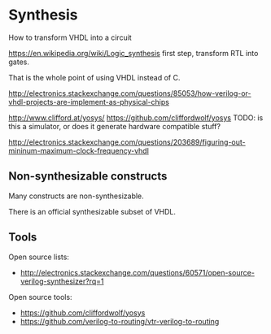 # Synthesis

How to transform VHDL into a circuit

<https://en.wikipedia.org/wiki/Logic_synthesis> first step, transform RTL into gates.

That is the whole point of using VHDL instead of C.

<http://electronics.stackexchange.com/questions/85053/how-verilog-or-vhdl-projects-are-implement-as-physical-chips>

<http://www.clifford.at/yosys/> <https://github.com/cliffordwolf/yosys> TODO: is this a simulator, or does it generate hardware compatible stuff?

<http://electronics.stackexchange.com/questions/203689/figuring-out-mininum-maximum-clock-frequency-vhdl>

## Non-synthesizable constructs

Many constructs are non-synthesizable.

There is an official synthesizable subset of VHDL.

## Tools

Open source lists:

- <http://electronics.stackexchange.com/questions/60571/open-source-verilog-synthesizer?rq=1>

Open source tools:

- <https://github.com/cliffordwolf/yosys>
- <https://github.com/verilog-to-routing/vtr-verilog-to-routing>
